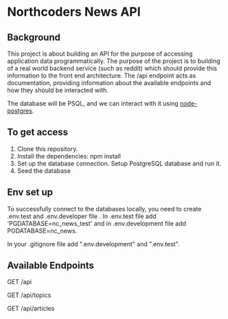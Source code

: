 # Northcoders News API

## Background

This project is about building an API for the purpose of accessing application data programmatically. The purpose of the project is to building of a real world backend service (such as reddit) which should provide this information to the front end architecture.
The /api endpoint acts as documentation, providing information about the available endpoints and how they should be interacted with.

The database will be PSQL, and we can interact with it using [node-postgres](https://node-postgres.com/).

## To get access

1. Clone this repository.
2. Install the dependencies: npm install
3. Set up the database connection. Setup PostgreSQL database and run it.
4. Seed the database

## Env set up

To successfully connect to the databases locally, you need to create .env.test and .env.developer file . In .env.test file add 'PGDATABASE=nc_news_test' and in .env.development file add PGDATABASE=nc_news.

In your .gitignore file add ".env.development" and ".env.test".

## Available Endpoints

GET /api

GET /api/topics

GET /api/articles
